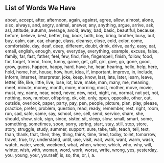 ## List of Words We Have

about, accept, after, afternoon, again, against, agree, allow, almost, alone, also, always, and, angry, animal, answer, any, anything, argue, arrive, ask, asl, attitude, autumn, average, avoid, away, bad, basic, beautiful, because, before, believe, best, better, big, book, both, boy, bring, brother, busy, but, buy, calm, can, car, change, class, cleanse, close, cold, color, come, comfortable, day, deaf, deep, different, doubt, drink, drive, early, easy, eat, email, english, enough, every, everyday, everything, example, excuse, false, family, far, fast, father, feel, few, find, fine, fingerspell, finish, follow, food, for, forget, friend, from, funny, game, get, gift, girl, give, go, gone, good, grow, guess, happen, happy, hard, have, he, hear, hearing, hello, help, here, hold, home, hot, house, how, hurt, idea, if, important, improve, in, include, inform, internet, interpreter, joke, keep, know, last, late, later, learn, leave, letter, life, like, little, live, lose, lot, love, make, man, many, me, meaning, meet, minute, money, month, more, morning, most, mother, move, movie, must, my, name, near, need, never, new, next, night, no, normal, not yet, not, nothing, now, number, offspring, ok, old, only, open, opposite, other, out, outside, overlook, paper, party, pay, pen, people, picture, plan, play, please, practice, prefer, problem, question, read, ready, remember, rest, right, room, run, sad, safe, same, say, school, see, sell, send, service, share, she, should, show, sick, sign, since, sister, sit, sleep, slow, small, smart, some, something, sometimes, soon, sorry, spring, start, stay, still, stop, store, story, struggle, study, summer, support, sure, take, talk, teach, tell, text, than, thank, that, their, they, thing, think, time, tired, today, toilet, tomorrow, travel, true, try, understand, until, use, visit, wait, walk, want, warm, wash, watch, water, week, weekend, what, when, where, which, who, why, will, winter, wish, with, woman, word, work, worse, write, wrong, yes, yesterday, you, young, your, yourself, is, so, the, or, i, a.







